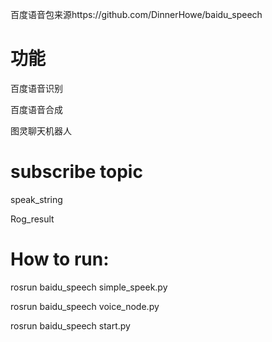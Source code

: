 百度语音包来源https://github.com/DinnerHowe/baidu_speech
# 功能

百度语音识别

百度语音合成

图灵聊天机器人

# subscribe topic

speak_string

Rog_result

# How to run:

rosrun baidu_speech simple_speek.py 

rosrun baidu_speech voice_node.py 

rosrun baidu_speech start.py


